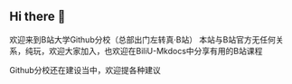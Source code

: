 ## Hi there 👋

欢迎来到B站大学Github分校（总部出门左转真·B站）
本站与B站官方无任何关系，纯玩，欢迎大家加入，也欢迎在BiliU-Mkdocs中分享有用的B站课程

Github分校还在建设当中，欢迎提各种建议
